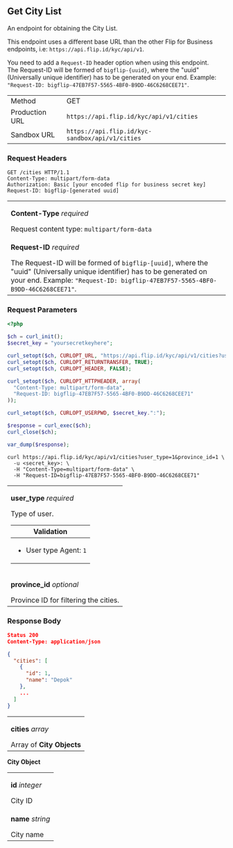 <div></div>

## Get City List

An endpoint for obtaining the City List.

<aside class="warning">
  <p>
    This endpoint uses a different base URL than the other Flip for Business endpoints, i.e: <code>https://api.flip.id/kyc/api/v1</code>.
  </p>
</aside>

<aside class="notice">
  <p>
    You need to add a <code>Request-ID</code> header option when using this endpoint. <br>The Request-ID will be formed of <code>bigflip-{uuid}</code>, where the "uuid" (Universally unique identifier) has to be generated on your end. Example: <code>"Request-ID: bigflip-47EB7F57-5565-4BF0-B9DD-46C6268CEE71"</code>.
  </p>
</aside>

<table>
  <tbody>
    <tr>
      <td>Method</td>
      <td><span class="method get">GET</span></td>
    </tr>
    <tr>
      <td>Production URL</td>
      <td><code>https://api.flip.id/kyc/api/v1/cities</code></td>
    </tr>
    <tr>
      <td>Sandbox URL</td>
      <td><code>https://api.flip.id/kyc-sandbox/api/v1/cities</code></td>
    </tr>
  </tbody>
</table>

<h3 id="get-city-list-request-headers">Request Headers</h3>

```http
GET /cities HTTP/1.1
Content-Type: multipart/form-data
Authorization: Basic [your encoded flip for business secret key]
Request-ID: bigflip-[generated uuid]
```

<table>
  <tbody>
    <tr>
      <td>
        <p><b>Content-Type</b> <em>required</em></p>
        Request content type: <code>multipart/form-data</code>
      </td>
    </tr>
    <tr>
      <td>
        <p><b>Request-ID</b> <em>required</em></p>
        The Request-ID will be formed of <code>bigflip-[uuid]</code>, where the "uuid" (Universally unique identifier) has to be generated on your end. Example: <code>"Request-ID: bigflip-47EB7F57-5565-4BF0-B9DD-46C6268CEE71"</code>.
      </td>
    </tr>
  </tbody>
</table>

<h3 id="get-city-list-request-parameters">Request Parameters</h3>

```php
<?php

$ch = curl_init();
$secret_key = "yoursecretkeyhere";

curl_setopt($ch, CURLOPT_URL, "https://api.flip.id/kyc/api/v1/cities?user_type=1&province_id=1");
curl_setopt($ch, CURLOPT_RETURNTRANSFER, TRUE);
curl_setopt($ch, CURLOPT_HEADER, FALSE);

curl_setopt($ch, CURLOPT_HTTPHEADER, array(
  "Content-Type: multipart/form-data",
  "Request-ID: bigflip-47EB7F57-5565-4BF0-B9DD-46C6268CEE71"
));

curl_setopt($ch, CURLOPT_USERPWD, $secret_key.":");

$response = curl_exec($ch);
curl_close($ch);

var_dump($response);
```

```shell
curl https://api.flip.id/kyc/api/v1/cities?user_type=1&province_id=1 \
  -u <secret_key>: \
  -H "Content-Type=multipart/form-data" \
  -H "Request-ID=bigflip-47EB7F57-5565-4BF0-B9DD-46C6268CEE71"
```

<table>
  <tbody>
    <tr>
      <td>
        <p><b>user_type</b> <em>required</em></p>
        Type of user.
        <table class="validation-table">
          <thead>
            <tr>
              <th>Validation</th>
            </tr>
          </thead>
          <tbody>
            <tr>
              <td>
                <ul>
                  <li>User type Agent: <code>1</code></li>
                </ul>
              </td>
            </tr>
          </tbody>
        </table>
      </td>
    </tr>
    <tr>
      <td>
        <p><b>province_id</b> <em>optional</em></p>
        Province ID for filtering the cities.
      </td>
    </tr>
  </tbody>
</table>

<h3 id="get-city-list-response-body">Response Body</h3>

```json
Status 200
Content-Type: application/json

{
  "cities": [
    {
      "id": 1,
      "name": "Depok"
    },
    ...
  ]
}
```

<table>
  <tbody>
    <tr>
      <td>
        <p><b>cities</b> <em>array</em></p>
        Array of <b>City Objects</b>
      </td>
    </tr>
  </tbody>
</table>

**City Object**

<table>
  <tbody>
    <tr>
      <td>
        <p><b>id</b> <em>integer</em></p>
        City ID
      </td>
    </tr>
    <tr>
      <td>
        <p><b>name</b> <em>string</em></p>
        City name
      </td>
    </tr>
  </tbody>
</table>
